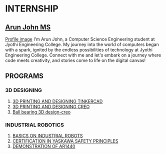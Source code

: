 # INTERNSHIP
## [Arun John MS](https://github.com/Runa8147)
[Profile image](https://github.com/Runa8147/Internship2024/blob/main/arunph.jpg)
I'm Arun John, a Computer Science Engineering student at Jyothi Engineering College.
My journey into the world of computers began with a spark, ignited by the endless possibilities of technology at Jyothi Engineering College.
Connect with me and let's embark on a journey where code meets creativity, and stories come to life on the digital canvas!

## PROGRAMS
### 3D DESIGNING
1. [3D PRINTING AND DESIGNING TINKERCAD](https://github.com/Runa8147/Internship2024/blob/main/house3d.png)
2. [3D PRINTING AND DESIGNING CREO](https://github.com/Runa8147/Internship2024/blob/main/CREO.jpg)
3. [Ball bearing 3D design-creo ]()

### INDUSTRIAL ROBOTICS

1. [BASICS ON INDUSTRIAL ROBOTS](https://github.com/Runa8147/Internship2024/blob/main/ROBOTIC%20ARM.jpg)
2. [CERTIFICATION IN YASKAWA SAFETY PRINCIPLES](https://github.com/Runa8147/Internship2024/blob/main/MTEC%20CertificateAbsorbFields-1.pdf)
3. [DEMONSTRATION OF AR1440](https://github.com/Runa8147/Internship2024/blob/main/MOTOMAN-AR1440_max.png)

